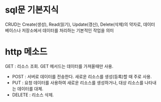 # sql문 기본지식
CRUD는 Create(생성), Read(읽기), Update(갱신), Delete(삭제)의 약자로, 데이터베이스나 저장소에서 데이터를 처리하는 기본적인 작업을 의미

# http 메소드
 GET : 리소스 조회. GET 메서드는 데이터를 가져올때만 사용.
- POST : 서버로 데이터를 전송한다. 새로운 리소스를 생성(등록)할 때 주로 사용.
- PUT : 요청 데이터를 사용하여 새로운 리소스를 생성하거나, 대상 리소스를 나타내는 데이터를 대체.
- DELETE : 리소스 삭제.
